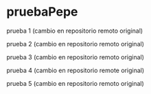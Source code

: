 # pruebaPepe

prueba 1 (cambio en repositorio remoto original)

prueba 2 (cambio en repositorio remoto original)

prueba 3 (cambio en repositorio remoto original)

prueba 4 (cambio en repositorio remote original)

prueba 5 (cambio en repositorio remoto original)
